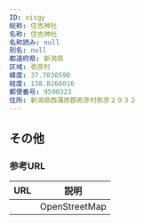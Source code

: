 ```yaml
---
ID: xisgy
総称: 住吉神社
名称: 住吉神社
名称読み: null
別名: null
都道府県: 新潟県
区域: 弥彦村
緯度: 37.7038598
経度: 138.8266016
郵便番号: 9590323
住所: 新潟県西蒲原郡弥彦村弥彦２９３２
---
```


## その他

### 参考URL

| URL | 説明          |
| --- | ------------- |
|     | OpenStreetMap |
